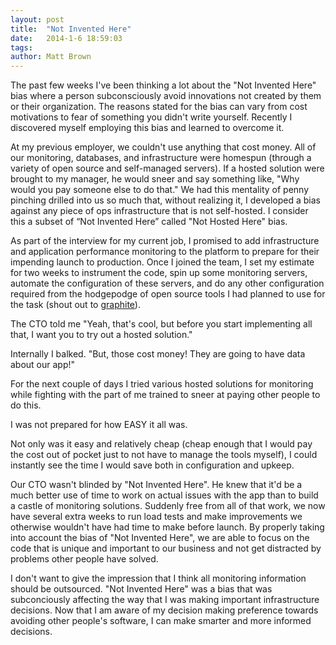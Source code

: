 ```yaml
---
layout: post
title:  "Not Invented Here"
date:   2014-1-6 18:59:03
tags: 
author: Matt Brown
---
```



The past few weeks I've been thinking a lot about the "Not Invented Here" bias where a person subconsciously avoid innovations not created by them or their organization. The reasons stated for the bias can vary from cost motivations to fear of something you didn't write yourself. Recently I discovered myself employing this bias and learned to overcome it. 

At my previous employer, we couldn't use anything that cost money. All of our monitoring, databases, and infrastructure were homespun (through a variety of open source and self-managed servers). If a hosted solution were brought to my manager, he would sneer and say something like, "Why would you pay someone else to do that." We had this mentality of penny pinching drilled into us so much that, without realizing it, I developed a bias against any piece of ops infrastructure that is not self-hosted. I consider this a subset of “Not Invented Here” called "Not Hosted Here" bias. 

As part of the interview for my current job, I promised to add infrastructure and application performance monitoring to the platform to prepare for their impending launch to production. Once I joined the team, I set my estimate for two weeks to instrument the code, spin up some monitoring servers, automate the configuration of these servers, and do any other configuration required from the hodgepodge of open source tools I had planned to use for the task (shout out to [graphite](http://graphite.wikidot.com/)). 

The CTO told me "Yeah, that's cool, but before you start implementing all that, I want you to try out a hosted solution." 

Internally I balked. "But, those cost money! They are going to have data about our app!" 

For the next couple of days I tried various hosted solutions for monitoring while fighting with the part of me trained to sneer at paying other people to do this. 

I was not prepared for how EASY it all was. 

Not only was it easy and relatively cheap (cheap enough that I would pay the cost out of pocket just to not have to manage the tools myself), I could instantly see the time I would save both in configuration and upkeep. 

Our CTO wasn't blinded by "Not Invented Here". He knew that it'd be a much better use of time to work on actual issues with the app than to build a castle of monitoring solutions. Suddenly free from all of that work, we now have several extra weeks to run load tests and make improvements we otherwise wouldn't have had time to make before launch. By properly taking into account the bias of "Not Invented Here", we are able to focus on the code that is unique and important to our business and not get distracted by problems other people have solved. 

I don't want to give the impression that I think all monitoring information should be outsourced. "Not Invented Here" was a bias that was subconciously affecting the way that I was making important infrastructure decisions. Now that I am aware of my decision making preference towards avoiding other people's software, I can make smarter and more informed decisions.
